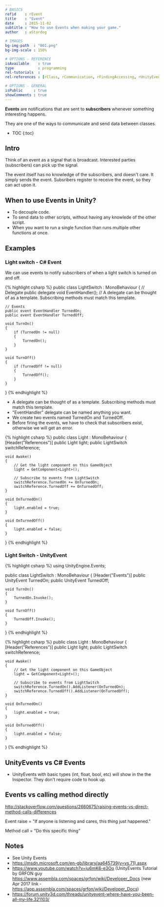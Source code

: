 ```yaml
---
# BASICS
refid    : rEvent
title    : "Event"
date     : 2015-11-02
subtitle : "How to use Events when making your game."
author   : aStardog

# IMAGES
bg-img-path  : "001.png"
bg-img-scale : 150%

# OPTIONS - REFERENCE
isAvailable    : true
type           : programming
rel-tutorials  : 
rel-references : [rClass, rCommunication, rFindingAccessing, rUnityEvent]

# OPTIONS - GENERAL
isPublic     : true
showComments : true
---
```

**Events** are notifications that are sent to **subscribers** whenever something interesting happens.

They are one of the ways to communicate and send data between classes.

* TOC
{:toc}

## Intro

Think of an event as a signal that is broadcast. Interested parties (subscribers) can pick up the signal.

The event itself has no knowledge of the subscribers, and doesn't care. It simply sends the event. Subsribers register to receive the event, so they can act upon it.

## When to use Events in Unity?

* To decouple code.
* To send data to other scripts, without having any knowlede of the other script.
* When you want to run a single function than runs multiple other functions at once.

## Examples

### Light switch - C# Event

We can use events to notify subscribers of when a light switch is turned on and off.

{% highlight csharp %}
public class LightSwitch : MonoBehaviour
{
	// Delegate
	public delegate void EventHandler(); // A delegate can be thought of as a template. Subscribing methods must match this template.
	
	// Events
	public event EventHandler TurnedOn;
	public event EventHandler TurnedOff;

	void TurnOn()
	{
		if (TurnedOn != null)
		{
			TurnedOn();
		}
	}
	
	void TurnOff()
	{
		if (TurnedOff != null)
		{
			TurnedOff();
		}
	}
}
{% endhighlight %}

* A delegate can be thought of as a template. Subscribing methods must match this template.
* "EventHandler" delegate can be named anything you want.
* We create two events named TurnedOn and TurnedOff.
* Before firing the events, we have to check that subscribers exist, otherwise we will get an error.

{% highlight csharp %}
public class Light : MonoBehaviour
{
	[Header("References")]
	public Light light;
	public LightSwitch switchReference;
	
	void Awake()
	{
		// Get the light component on this GameObject
		light = GetComponent<Light>();
	
		// Subscribe to events from LightSwitch
		switchReference.TurnedOn += OnTurnedOn;
		switchReference.TurnedOff += OnTurnedOff;
	}

	void OnTurnedOn()
	{
		light.enabled = true;
	}
	
	void OnTurnedOff()
	{
		light.enabled = false;
	}
}
{% endhighlight %}

### Light Switch - UnityEvent

{% highlight csharp %}
using UnityEngine.Events;

public class LightSwitch : MonoBehaviour
{
	[Header("Events")]
	public UnityEvent TurnedOn;
	public UnityEvent TurnedOff;

	void TurnOn()
	{
		TurnedOn.Invoke();
	}
	
	void TurnOff()
	{
		TurnedOff.Invoke();
	}
}
{% endhighlight %}

{% highlight csharp %}
public class Light : MonoBehaviour
{
	[Header("References")]
	public Light light;
	public LightSwitch switchReference;
	
	void Awake()
	{
		// Get the light component on this GameObject
		light = GetComponent<Light>();
	
		// Subscribe to events from LightSwitch
		switchReference.TurnedOn().AddListener(OnTurnedOn);
		switchReference.TurnedOff().AddListener(OnTurnedOff);
	}

	void OnTurnedOn()
	{
		light.enabled = true;
	}
	
	void OnTurnedOff()
	{
		light.enabled = false;
	}
}
{% endhighlight %}

## UnityEvents vs C# Events

* UnityEvents with basic types (int, float, bool, etc) will show in the the Inspector. They don't require code to hook up.

## Events vs calling method directly

http://stackoverflow.com/questions/2660675/raising-events-vs-direct-method-calls-differences

Event raise = "If anyone is listening and cares, this thing just happened."

Method call = "Do this specific thing"

## Notes

* See Unity Events
* https://msdn.microsoft.com/en-gb/library/aa645739(v=vs.71).aspx
* https://www.youtube.com/watch?v=ju6mK6-e3Oo (UnityEvents Tutorial by GRFON guy https://www.assembla.com/spaces/grfon/wiki/Developer_Docs (new Apr 2017 link - https://app.assembla.com/spaces/grfon/wiki/Developer_Docs)
* https://forum.unity3d.com/threads/unityevent-where-have-you-been-all-my-life.321103/